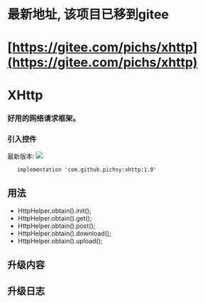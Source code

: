 # 最新地址, 该项目已移到gitee
# [https://gitee.com/pichs/xhttp](https://gitee.com/pichs/xhttp)



# XHttp

### 好用的网络请求框架。

### 引入控件
最新版本:  [![](https://jitpack.io/v/pichsy/xhttp.svg)](https://jitpack.io/#pichsy/xhttp)

        
        
       implementation 'com.github.pichsy:xhttp:1.0'
       

## 用法
      
- HttpHelper.obtain().init();
- HttpHelper.obtain().get();
- HttpHelper.obtain().post();
- HttpHelper.obtain().download();
- HttpHelper.obtain().upload();


## 升级内容

## 升级日志
